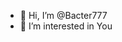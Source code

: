 - 👋 Hi, I’m @Bacter777
- 👀 I’m interested in You

<!---
Bacter777/Bacter777 is a ✨ special ✨ repository because its `README.md` (this file) appears on your GitHub profile.
You can click the Preview link to take a look at your changes.
--->

